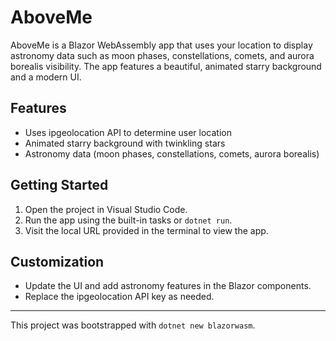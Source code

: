 # AboveMe

AboveMe is a Blazor WebAssembly app that uses your location to display astronomy data such as moon phases, constellations, comets, and aurora borealis visibility. The app features a beautiful, animated starry background and a modern UI.

## Features
- Uses ipgeolocation API to determine user location
- Animated starry background with twinkling stars
- Astronomy data (moon phases, constellations, comets, aurora borealis)

## Getting Started
1. Open the project in Visual Studio Code.
2. Run the app using the built-in tasks or `dotnet run`.
3. Visit the local URL provided in the terminal to view the app.

## Customization
- Update the UI and add astronomy features in the Blazor components.
- Replace the ipgeolocation API key as needed.

---

This project was bootstrapped with `dotnet new blazorwasm`.

